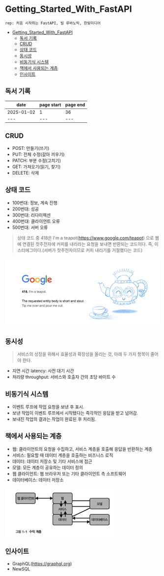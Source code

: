 # Getting_Started_With_FastAPI

```text
rep: 처음 시작하는 FastAPI, 빌 루바노빅, 한빛미디어
```

- [Getting\_Started\_With\_FastAPI](#getting_started_with_fastapi)
  - [독서 기록](#독서-기록)
  - [CRUD](#crud)
  - [상태 코드](#상태-코드)
  - [동시성](#동시성)
  - [비동기식 시스템](#비동기식-시스템)
  - [책에서 사용되는 계층](#책에서-사용되는-계층)
  - [인사이트](#인사이트)

## 독서 기록

|date|page start|page end|
|---|---|---|
| 2025-01-02 | 1 | 36 |
|---|---|---|

## CRUD

- POST: 만들기(쓰기)
- PUT: 전체 수정(갈아 끼우기)
- PATCH: 부분 수정(고치기)
- GET: 가져오기(읽기, 찾기)
- DELETE: 삭제

## 상태 코드

- 100번대: 정보, 계속 진행
- 200번대: 성공
- 300번대: 리다이렉션
- 400번대: 클라이언트 오류
- 500번대: 서버 오류

> 상태 코드 중 418은 I'm a teapot(<https://www.google.com/teapot>) 으로 웹에 연결된 찻주전자에 커피를 내리라는 요청을 보내면 반환되는 코드이다. 즉, 이스터에그이다.(서버가 찻주전자이므로 커피 내리기를 거절했다는 코드)

![I'm a tea pot](src/I'm%20a%20teapot.png)

## 동시성

> 서비스의 성장을 위해서 효율성과 확장성을 올리는 것, 아래 두 가지 항목이 줄어야 한다.

- 지연 시간 latency: 사전 대기 시간
- 처리량 throughput: 서비스와 호출자 간의 초당 바이트 수

## 비동기식 시스템

- 이벤트 루프에 작업 요청을 보낸 후 표시.
- 보낸 작업이 이벤트 루프에서 시작됐다는 즉각적인 응답을 받고 넘어감.
- 보내진 작업의 결과는 작업이 완료된 후 처리됨.

## 책에서 사용되는 계층

- 웹: 클라이언트의 요청을 수집하고, 서비스 계층을 호출해 응답을 반환하는 계층
- 서비스: 필요할 때 데이터 계층을 호출하는 비즈니스 로직
- 데이터: 데이터 저장소 및 기타 서비스에 접근
- 모델: 모든 계층이 공유하는 데이터 정의
- 웹 클라이언트: 웹 브라우저 또는 기타 클라이언트 측 소프트웨어
- 데이터베이스: 데이터 저장소

![수직 계층](/src/수직%20계층.png)

## 인사이트

- GraphQL(<https://graphql.org>)
- NewSQL
